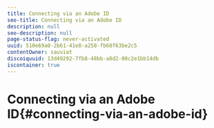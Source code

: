 ```yaml
---
title: Connecting via an Adobe ID
seo-title: Connecting via an Adobe ID
description: null
seo-description: null
page-status-flag: never-activated
uuid: 510e69a0-2b61-41e8-a258-fb68f63be2c5
contentOwner: sauviat
discoiquuid: 13d49292-7fb8-48bb-a8d2-00c2e1bb14db
iscontainer: true
---
```


# Connecting via an Adobe ID{#connecting-via-an-adobe-id}

